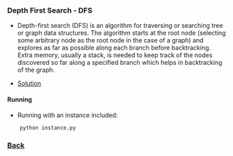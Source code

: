 ### Depth First Search - DFS
- Depth-first search (DFS) is an algorithm for traversing or searching tree or graph data structures. The algorithm starts at the root node (selecting some arbitrary node as the root node in the case of a graph) and explores as far as possible along each branch before backtracking. Extra memory, usually a stack, is needed to keep track of the nodes discovered so far along a specified branch which helps in backtracking of the graph.

- [Solution](dfs.py)

#### Running
- Running with an instance included:
````bash
    python instance.py 
````

### [Back](../../README.md)